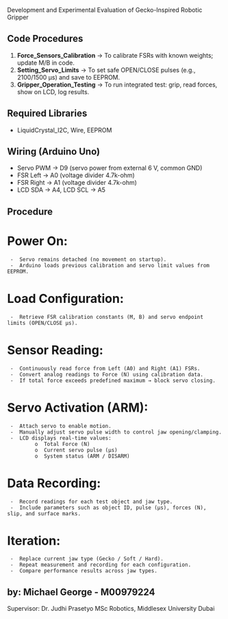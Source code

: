Development and Experimental Evaluation of Gecko-Inspired Robotic Gripper


## Code Procedures
1) **Force_Sensors_Calibration** → To calibrate FSRs with known weights; update M/B in code.
2) **Setting_Servo_Limits** → To set safe OPEN/CLOSE pulses (e.g., 2100/1500 μs) and save to EEPROM.
3) **Gripper_Operation_Testing** → To run integrated test: grip, read forces, show on LCD, log results.

## Required Libraries
- LiquidCrystal_I2C, Wire, EEPROM

## Wiring (Arduino Uno)
- Servo PWM → D9 (servo power from external 6 V, common GND)
- FSR Left → A0 (voltage divider 4.7k-ohm)
- FSR Right → A1 (voltage divider 4.7k-ohm)
- LCD SDA → A4, LCD SCL → A5

## Procedure

# Power On:
     -	Servo remains detached (no movement on startup).
     -	Arduino loads previous calibration and servo limit values from EEPROM.
# Load Configuration:
     -	Retrieve FSR calibration constants (M, B) and servo endpoint limits (OPEN/CLOSE µs).
# Sensor Reading:
     -	Continuously read force from Left (A0) and Right (A1) FSRs.
     -	Convert analog readings to Force (N) using calibration data.
     -	If total force exceeds predefined maximum → block servo closing.
# Servo Activation (ARM):
     -	Attach servo to enable motion.
     -	Manually adjust servo pulse width to control jaw opening/clamping.
     -	LCD displays real-time values:
             o	Total Force (N)
             o	Current servo pulse (µs)
             o	System status (ARM / DISARM)
# Data Recording:
     -	Record readings for each test object and jaw type.
     -	Include parameters such as object ID, pulse (µs), forces (N), slip, and surface marks.
# Iteration:
     -	Replace current jaw type (Gecko / Soft / Hard).
     -	Repeat measurement and recording for each configuration.
     -	Compare performance results across jaw types.



## by: Michael George - M00979224
   Supervisor: Dr. Judhi Prasetyo
   MSc Robotics, Middlesex University Dubai  
